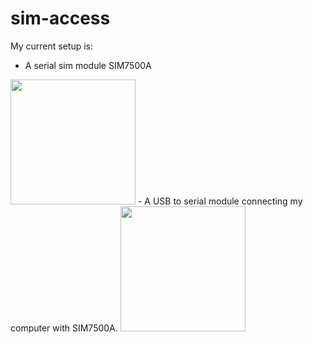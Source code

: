 # sim-access

My current setup is:
- A serial sim module SIM7500A
<img src="https://cdn10.bigcommerce.com/s-rs1s2e/products/1375/images/2743/SIM7500A-5__33469.1542867154.1280.1280.png?c=2" width=200>
- A USB to serial module connecting my computer with SIM7500A.
<img src="https://images-na.ssl-images-amazon.com/images/I/71Uo%2BlNcjTL._SX425_.jpg" width=200>
